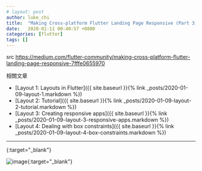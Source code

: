 ```yaml
---
# layout: post
author: luke_chi
title:  "Making Cross-platform Flutter Landing Page Responsive (Part 3)"
date:   2020-01-11 00:40:57 +0800
categories: [flutter]
tags: []
---
```


src <https://medium.com/flutter-community/making-cross-platform-flutter-landing-page-responsive-7fffe0655970>

相關文章
* [Layout 1: Layouts in Flutter]({{ site.baseurl }}{% link _posts/2020-01-09-layout-1.markdown %})
* [Layout 2: Tutorial]({{ site.baseurl }}{% link _posts/2020-01-09-layout-2-tutorial.markdown %})
* [Layout 3: Creating responsive apps]({{ site.baseurl }}{% link _posts/2020-01-09-layout-3-responsive-apps.markdown %})
* [Layout 4: Dealing with box constraints]({{ site.baseurl }}{% link _posts/2020-01-09-layout-4-box-constraints.markdown %})



----


[](){:target="_blank"}

![image](){:target="_blank"}
